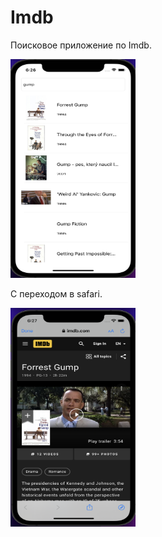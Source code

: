 # Imdb

Поисковое приложение по Imdb.

<img src="Images/Снимок экрана 2022-09-07 в 18.26.49.png" width="200" height="350" >

С переходом в safari.

<img src="Images/Снимок экрана 2022-09-07 в 18.27.09.png" width="200" height="350" >
